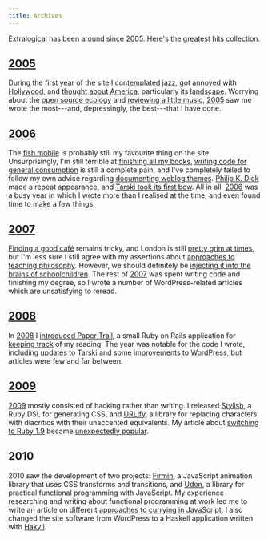 ```yaml
---
title: Archives
---
```


Extralogical has been around since 2005. Here's the greatest hits collection.


[2005]($root/2005)
------------------

During the first year of the site I [contemplated jazz][jazz], got
[annoyed with Hollywood][faces], and [thought about America][empty],
particularly its [landscape][ormerod]. Worrying about the
[open source ecology][ecology] and [reviewing a little music][music],
[2005]($root/2005) saw me wrote the most---and, depressingly, the best---that I
have done.

  [jazz]:    $root/2005/03/contemplating-jazz
  [faces]:   $root/2005/05/faces-of-evil
  [empty]:   $root/2005/03/the-big-empty
  [ormerod]: $root/2005/03/ormerods-america
  [ecology]: $root/2005/11/open-source-ecology
  [music]:   $root/2005/12/top-5-of-2005


[2006]($root/2006)
------------------

The [fish mobile][mobile] is probably still my favourite thing on the site.
Unsurprisingly, I'm still terrible at [finishing all my books][reading],
[writing code for general consumption][pubpriv] is still a complete pain, and
I've completely failed to follow my own advice regarding
[documenting weblog themes][docs]. [Philip K. Dick][pkd] made a repeat
appearance, and [Tarski took its first bow][tarski]. All in all,
[2006]($root/2006) was a busy year in which I wrote more than I realised at the
time, and even found time to make a few things.

  [mobile]:  $root/2006/01/fish-mobile
  [reading]: $root/2006/01/too-much-and-not-enough
  [pubpriv]: $root/2006/02/public-private-code
  [docs]:    $root/2006/02/weblog-theme-documentation
  [pkd]:     $root/2006/12/rotoscope
  [tarski]:  $root/2006/02/introducing-tarski


[2007]($root/2007)
------------------

[Finding a good café][cafe] remains tricky, and London is still
[pretty grim at times][london], but I'm less sure I still agree with my
assertions about [approaches to teaching philosophy][teaching]. However, we
should definitely be
[injecting it into the brains of schoolchildren][education]. The rest of
[2007]($root/2007) was spent writing code and finishing my degree, so I wrote a
number of WordPress-related articles which are unsatisfying to reread.

  [cafe]:      $root/2007/02/cup-of-tea
  [london]:    $root/2007/07/no-smoking
  [teaching]:  $root/2007/02/approaches-to-teaching-philosophy
  [education]: $root/2007/02/all-in-plato


[2008]($root/2008)
------------------

In [2008]($root/2008) I [introduced Paper Trail][papertrail], a small Ruby on
Rails application for [keeping track][books] of my reading. The year was
notable for the code I wrote, including [updates to Tarski][tarski2] and some
[improvements to WordPress][themes], but articles were few and far between.

  [papertrail]: $root/2008/11/bookkeeping
  [books]:      http://books.extralogical.net
  [tarski2]:    $root/2008/07/the-state-of-the-art
  [themes]:     $root/2008/08/theme-inheritance


[2009]($root/2009)
------------------

[2009]($root/2009) mostly consisted of hacking rather than writing. I released
[Stylish][stylish], a Ruby DSL for generating CSS, and [URLify][urlify], a
library for replacing characters with diacritics with their unaccented
equivalents. My article about [switching to Ruby 1.9][ruby19] became
[unexpectedly popular][r19yc].

  [stylish]: $root/2009/05/generating-css-with-stylish
  [urlify]:  $root/2009/06/paper-cuts
  [ruby19]:  $root/2009/07/ruby-one-niner
  [r19yc]:   http://news.ycombinator.com/item?id=782012

2010
----

2010 saw the development of two projects: [Firmin][firmin], a JavaScript
animation library that uses CSS transforms and transitions, and [Udon][udon],
a library for practical functional programming with JavaScript. My experience
researching and writing about functional programming at work led me to write an
article on different [approaches to currying in JavaScript][currying]. I also
changed the site software from WordPress to a Haskell application written with
[Hakyll][hakyll].

  [firmin]:   $root/projects/firmin
  [udon]:     $root/projects/udon
  [currying]: $root/articles/2010-08-21-currying-javascript/
  [hakyll]:   http://jaspervdj.be/hakyll
